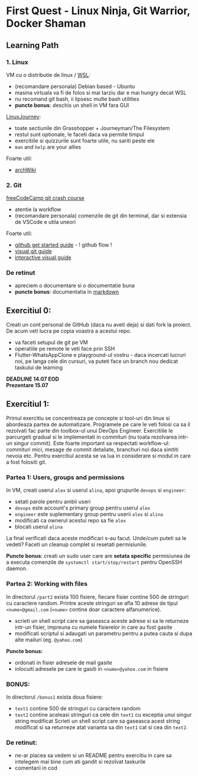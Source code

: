 # First Quest - Linux Ninja, Git Warrior, Docker Shaman

## Learning Path

### 1. Linux
VM cu o distributie de linux / [WSL](https://docs.microsoft.com/en-us/windows/wsl/about):
- (recomandare personala) Debian based - Ubuntu
- masina virtuala va fi de folos si mai tarziu dar e mai hungry decat WSL
- nu recomand git bash, ii lipsesc multe bash utilities
- **puncte bonus**: deschis un shell in VM fara GUI

[LinuxJourney](https://linuxjourney.com/):
- toate sectiunile din Grasshopper + Journeyman/The Filesystem
- restul sunt optionale, le faceti daca va permite timpul
- exercitiile si quizzurile sunt foarte utile, nu sariti peste ele
- `man` and `help` are your allies 

Foarte util:
- [archWiki](https://wiki.archlinux.org/)

### 2. Git
[freeCodeCamp git crash course](https://www.youtube.com/watch?v=RGOj5yH7evk)
- atentie la workflow
- (recomandare personala) comenzile de git din terminal, dar si extensia de VSCode e utila uneori

Foarte util: 
- [github get started guide](https://docs.github.com/en/get-started) - ! github flow !
- [visual git guide](http://marklodato.github.io/visual-git-guide/index-en.html)
- [interactive visual guide](http://onlywei.github.io/explain-git-with-d3)

### De retinut
- apreciem o documentare si o documentatie buna
- **puncte bonus**: documentatia in [markdown](https://www.markdownguide.org/)

## Exercitiul 0:

Creati un cont personal de GitHub (daca nu aveti deja) si dati fork la proiect. De acum veti lucra pe copia voastra a acestui repo.
- va faceti setupul de git pe VM 
- operatiile pe remote le veti face prin SSH 
- Flutter-WhatsAppClone e playground-ul vostru - daca incercati lucruri noi, pe langa cele din cursuri, va puteti face un branch nou dedicat taskului de learning

**DEADLINE 14.07 EOD**   
**Prezentare 15.07**

## Exercitiul 1:
Primul exercitiu se concentreaza pe concepte si tool-uri din linux si abordeaza partea de automatizare. Programele pe care le veti folosi ca sa il rezolvati fac parte din toolbox-ul unui DevOps Engineer. 
Exercitiile le parcurgeti gradual si le implementati in commituri (nu toata rezolvarea intr-un singur commit). Este foarte important sa respectati workflow-ul: commituri mici, mesage de commit detaliate, branchuri noi daca simtiti nevoia etc. Pentru exercitiul acesta se va lua in considerare si modul in care a fost folositi git.
 
### Partea 1: Users, groups and permissions
In VM, creati userul `alex` si userul `alina`, apoi grupurile `devops` si `engineer`:
- setati parole pentru ambii useri
- `devops` este account's primary group pentru userul `alex`
- `engineer` este suplementary group pentru userii `alex` si `alina`
- modificati ca ownerul acestui repo sa fie `alex`
- blocati userul `alina`

La final verificati daca aceste modificari s-au facut. Unde/cum puteti sa le vedeti? Faceti un cleanup complet si resetati permisiunile.

**Puncte bonus**: creati un sudo user care are **setata specific** permisiunea de a executa comenzile de `systemctl start/stop/restart` pentru OpenSSH daemon.

### Partea 2:  Working with files
In directorul `/part2` exista 100 fisiere, fiecare fisier contine 500 de stringuri cu caractere random. Printre aceste stringuri se afla 10 adrese de tipul `<nume>@gmail.com` (``<nume>`` contine doar caractere alfanumerice). 
- scrieti un shell script care sa gaseasca aceste adrese si sa le returneze intr-un fisier, impreuna cu numele fisierelor in care au fost gasite
- modificati scriptul si adaugati un parametru pentru a putea cauta si dupa alte mailuri (eg. `@yahoo.com`)

**Puncte bonus:**
- ordonati in fisier adresele de mail gasite
- inlocuiti adresele pe care le gasiti in `<nume>@yahoo.com` in fisiere

### **BONUS**: 
In directorul `/bonus1` exista doua fisiere:
- `text1` contine 500 de stringuri cu caractere random
- `text2` contine aceleasi stringuri ca cele din `text1` cu exceptia unui singur string modificat
Scrieti un shell script care sa gaseasca acest string modificat si sa returneze atat varianta sa din `text1` cat si cea din `text2`.

### De retinut:
- ne-ar placea sa vedem si un README pentru exercitiu in care sa intelegem mai bine cum ati gandit si rezolvat taskurile
- comentarii in cod 
